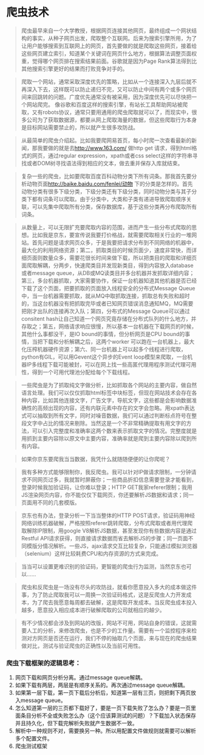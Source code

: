 # 爬虫技术

>  爬虫最早来自一个大学教授，根据网页连接其他网页，最终组成一个网状结构的事实，从种子网页出发，爬取整个互联网。后来为搜索引擎所用，为了让用户能够搜索到互联网上的网页，首先要做的就是爬取这些网页，接着给这些网页建立索引，知道某个关键词在网页什么地方，根据算法调整页面权重，觉得哪个网页排在搜索结果前面。谷歌就是因为Page Rank算法得到比其他搜索引擎更好的结果而打败竞争对手的。

>  爬取一个网站，通常采取深度优先的策略，比如从一个连接深入九层后就不再深入下去，这样既可以防止递归不完，又可以防止中间有两个或多个网页间来回跳转的问题。广度优先通常没有被采用，因为深度优先可以尽快把一个网站爬完。
    像谷歌和百度这样的搜索引擎，有站长工具帮助网站被爬取，又有robots协议，通常只要用通用的爬虫爬取就可以了，而现实中，很多公司为了获取数据源，都要从网上爬取海量的数据，但这些爬取行为本身是目标网站需要禁止的，所以就产生很多攻防战。

>  从最简单的爬虫介绍起。比如我要爬网易首页，每小时爬一次查看最新的新闻，那我要做的就是去<http://www.163.com/> 做http get 请求，得到html格式的网页，通过regular expression，xpath或者css select这样的字符串寻找或者DOM树寻找语法得到相应的文本，做去重并保存入库就结束。

>  复杂一些的爬虫，比如要爬取百度百科动物分类下所有词条。那我首先要分析动物页面<http://baike.baidu.com/fenlei/动物> 下的分类是怎样的。首先动物分类有很多下级分类，下级分类还有下级分类，同时动物分类与其子分类下都有词条可以爬取。由于分类中，大类和子类有递进导致爬取顺序关联，可以先集中爬取所有分类，保存数据库，基于这些分类再分布爬取所有词条。

>  从数量上，可以无限扩充要爬取内容的范围，进而产生一些分布式爬取的思想。比如我是京东，要宣传说我要打价格战，就需要爬取相关行业的一堆网站。首先问题是请求网页众多，于是我要把请求分布到不同网络的机器中，最大化的利用网络资源；第二，抓取类目的时候页面少，速度非常快，而详细页面则数量众多，需要花很长时间来做下载，所以把类目的爬取和详细页面爬取解耦，分两步，快速爬类目并发现新类目，得到内容放入database或者message queue，从DB或MQ读类目并多台机器并发抓取详细内容；第三，多台机器抓取，大家需要协作，保证一台机器知道其他机器是否已经下载了这个页面，把要抓取的页面放入线程安全的分布式Message Queue中，当一台机器需要抓取，就从MQ中取抓取连接，抓取总有失败和超时的，当这台机器没有把抓取完毕或者已知网页错误消息通知MQ，MQ需要把刚才出队的连接再次入队；第四，分布式的Message Queue可以通过consitent hash让自己知道一个网页究竟存储在分布式队列的什么地方，并存取之；第五，网络请求响应很慢，所以基本一台机器在下载网页的时候，其他什么事都没干，是IO bound的事情，但分析网页是CPU bound的事情，当把下载和分析解耦之后，这两个worker 可以跑在一台机器上，最大化压榨机器硬件资源；第六、同一台机器上可以起多个线程进行爬取，python有GIL，可以用Gevent这个异步的Event loop模型来爬取，一台机器IP多线程下载可能被封，可以在网上找一些高匿代理用程序测试代理可用性，得到一个可用代理池分配给每个下载线程。

>  一些爬虫是为了抓取纯文字做分析，比如抓取各个网站的主要内容，做自然语言处理。我们可以仅仅抓取html标签中块标签，但现在网站技术会存在各种内容，比如其他连接文字，广告文字，导航文字，这些都是会影响数据准确性的高频出现的内容，还有内联元素中存在的文字会忽略。用xpath表达式可以抽取到所有文字，同时对噪音数据，我们可以通过判断标点符号在整段文字中占比的情况来剔除。当然这是一个不非常精确提取有用文字的方法，可以引入完整度和准确率这两个数来表示抓取文字的情况。完整度就是用抓到主要内容除以原文中主要内容，准确率就是爬到主要内容除以爬到所有内容。

>  如果你京东要爬我当当数据，我凭什么就随随便便的让你爬呢？

>  我有多种方式能够限制你，我反爬虫。我可以针对IP做请求限制，一分钟请求不同网页过多，我就暂时屏蔽你；一些商品折扣信息需要登录才能看到，登录时候我加验证码，让你难以登录；HTTP GET我家referer限制；我用JS渲染网页内容，你不能仅仅下载网页，你还要解析JS数据和请求；同一页面用不同的几套模版。

>  京东也有办法，登录分析一下当当整体的HTTP POST请求，验证码用神经网络训练机器破解，严格按照referer跳转爬取，分布式爬取或者用代理爬取解除IP限制，用google V8解析JS数据，甚至发现你有些数据内容是通过Restful API请求获得，则直接请求数据而省去解析JS的步骤；同一页面不同模版分情况解析。一些JS，ajax请求交互比较复杂，只能通过模拟浏览器（selenium）这样比较耗费CPU和内存资源的方式来完成。

>  当当可以设置更难识别的验证码，更智能的爬虫行为监测，当然京东也可以……

>  爬虫和反爬虫是一场没有尽头的攻防战，就看你愿意投入多大的成本做这件事，为了防止爬取我可以一周换一次验证码格式，这是反爬虫人力开发成本，为了爬去我愿意每周都去破解，这是爬取开发成本。当反爬虫成本投入越多，愿意投入相应成本进行破解爬取的公司就相应的越少。

>  有不少情况都会涉及到网站的改版，网站不可用，网站自身的错误，这就需要人工的分析，来修改爬虫，也是不少的工作量。需要有一个监控程序来检测对方网页是否还在运行，我们不停的抽取几个页面，来与现在的爬虫结果做对比，测试与验证爬虫的正确性以及当前可用性。
  


### 爬虫下载框架的逻辑思考：

1. 网页下载和网页分析分离。通过message queue解耦。
2. 如果下载有两层，两层是有顺序关系的。再次通过message queue解耦。
3. 如果第一层下载，第一页下载后分析后，知道第一层有三页，则把剩下两页放入message queue。
4. 怎么知道第一层的三页都下载好了，要是一页下载失败了怎么办？要是一页里面条目分析不全或失败怎么办（这个应该算测试的问题）？下载加入状态保存并且持久化，但下载完解析失败就产生数据不一致。
5. 解析中一种规则不对，需要换另一种。所以用配置文件做规则就需要可以解析多个配置文件。
6. 爬虫测试框架

